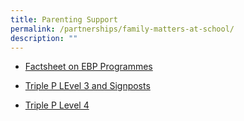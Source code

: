 ```yaml
---
title: Parenting Support
permalink: /partnerships/family-matters-at-school/
description: ""
---
```

* [Factsheet on EBP Programmes](/files/factsheet%20on%20ebp%20programmes%20(003).pdf)

* [Triple P LEvel 3 and Signposts](/files/triple%20p%20l3%20and%20signposts%20(pri).pdf)
* [Triple P Level 4](/files/triple%20p%20l4.pdf)